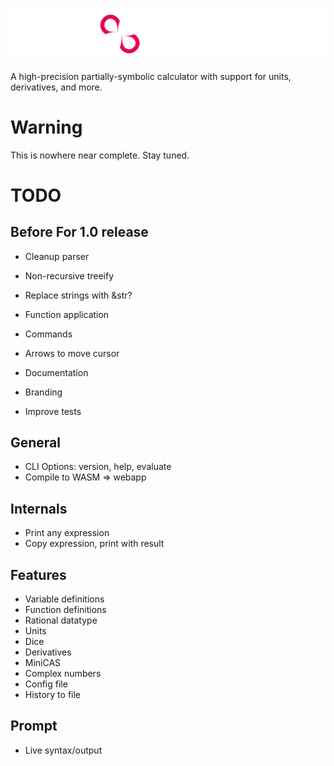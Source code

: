 ![](./misc/banner.png)

A high-precision partially-symbolic calculator with support for units, derivatives, and more.

# Warning
This is nowhere near complete. Stay tuned.


# TODO


## Before For 1.0 release
 - Cleanup parser
 - Non-recursive treeify

 - Replace strings with &str?
 - Function application
 - Commands
 - Arrows to move cursor
 - Documentation
 - Branding
 - Improve tests


## General
 - CLI Options: version, help, evaluate
 - Compile to WASM => webapp

## Internals
 - Print any expression
 - Copy expression, print with result

## Features
 - Variable definitions
 - Function definitions
 - Rational datatype
 - Units
 - Dice
 - Derivatives
 - MiniCAS
 - Complex numbers
 - Config file
 - History to file

## Prompt
 - Live syntax/output